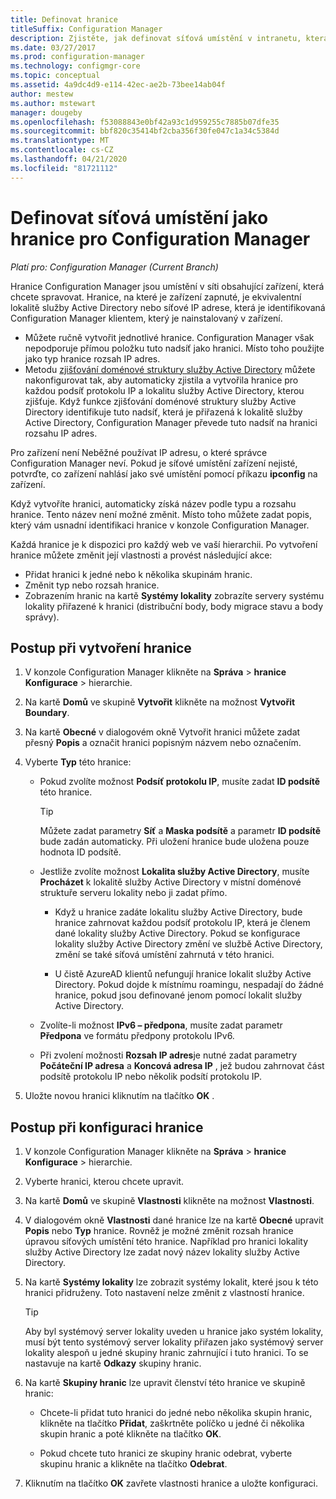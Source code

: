 ```yaml
---
title: Definovat hranice
titleSuffix: Configuration Manager
description: Zjistěte, jak definovat síťová umístění v intranetu, která můžou obsahovat zařízení, která chcete spravovat.
ms.date: 03/27/2017
ms.prod: configuration-manager
ms.technology: configmgr-core
ms.topic: conceptual
ms.assetid: 4a9dc4d9-e114-42ec-ae2b-73bee14ab04f
author: mestew
ms.author: mstewart
manager: dougeby
ms.openlocfilehash: f53088843e0bf42a93c1d959255c7885b07dfe35
ms.sourcegitcommit: bbf820c35414bf2cba356f30fe047c1a34c5384d
ms.translationtype: MT
ms.contentlocale: cs-CZ
ms.lasthandoff: 04/21/2020
ms.locfileid: "81721112"
---
```

# <a name="define-network-locations-as-boundaries-for-configuration-manager"></a>Definovat síťová umístění jako hranice pro Configuration Manager

*Platí pro: Configuration Manager (Current Branch)*

Hranice Configuration Manager jsou umístění v síti obsahující zařízení, která chcete spravovat. Hranice, na které je zařízení zapnuté, je ekvivalentní lokalitě služby Active Directory nebo síťové IP adrese, která je identifikovaná Configuration Manager klientem, který je nainstalovaný v zařízení.
- Můžete ručně vytvořit jednotlivé hranice. Configuration Manager však nepodporuje přímou položku tuto nadsíť jako hranici. Místo toho použijte jako typ hranice rozsah IP adres.
- Metodu [zjišťování doménové struktury služby Active Directory](../../../../core/servers/deploy/configure/about-discovery-methods.md#bkmk_aboutForest) můžete nakonfigurovat tak, aby automaticky zjistila a vytvořila hranice pro každou podsíť protokolu IP a lokalitu služby Active Directory, kterou zjišťuje. Když funkce zjišťování doménové struktury služby Active Directory identifikuje tuto nadsíť, která je přiřazená k lokalitě služby Active Directory, Configuration Manager převede tuto nadsíť na hranici rozsahu IP adres.  

Pro zařízení není Neběžné používat IP adresu, o které správce Configuration Manager neví. Pokud je síťové umístění zařízení nejisté, potvrďte, co zařízení nahlásí jako své umístění pomocí příkazu **ipconfig** na zařízení.  

Když vytvoříte hranici, automaticky získá název podle typu a rozsahu hranice. Tento název není možné změnit. Místo toho můžete zadat popis, který vám usnadní identifikaci hranice v konzole Configuration Manager.  

Každá hranice je k dispozici pro každý web ve vaší hierarchii. Po vytvoření hranice můžete změnit její vlastnosti a provést následující akce:  
- Přidat hranici k jedné nebo k několika skupinám hranic.  
- Změnit typ nebo rozsah hranice.  
- Zobrazením hranic na kartě **Systémy lokality** zobrazíte servery systému lokality přiřazené k hranici (distribuční body, body migrace stavu a body správy).  

## <a name="to-create-a-boundary"></a>Postup při vytvoření hranice  

1.  V konzole Configuration Manager klikněte na **Správa** > **hranice** **Konfigurace** > hierarchie.  

2.  Na kartě **Domů** ve skupině **Vytvořit** klikněte na možnost **Vytvořit Boundary**.  

3.  Na kartě **Obecné** v dialogovém okně Vytvořit hranici můžete zadat přesný **Popis** a označit hranici popisným názvem nebo označením.  

4.  Vyberte **Typ** této hranice:  

    - Pokud zvolíte možnost **Podsíť protokolu IP**, musíte zadat **ID podsítě** této hranice.  
      > [!TIP]  
      > Můžete zadat parametry **Síť** a **Maska podsítě** a parametr **ID podsítě** bude zadán automaticky. Při uložení hranice bude uložena pouze hodnota ID podsítě.  

    - Jestliže zvolíte možnost **Lokalita služby Active Directory**, musíte **Procházet** k lokalitě služby Active Directory v místní doménové struktuře serveru lokality nebo ji zadat přímo.  
        
      - Když u hranice zadáte lokalitu služby Active Directory, bude hranice zahrnovat každou podsíť protokolu IP, která je členem dané lokality služby Active Directory. Pokud se konfigurace lokality služby Active Directory změní ve službě Active Directory, změní se také síťová umístění zahrnutá v této hranici.  

      - U čistě AzureAD klientů nefungují hranice lokalit služby Active Directory. Pokud dojde k místnímu roamingu, nespadají do žádné hranice, pokud jsou definované jenom pomocí lokalit služby Active Directory.

    - Zvolíte-li možnost **IPv6 – předpona**, musíte zadat parametr **Předpona** ve formátu předpony protokolu IPv6.  

    - Při zvolení možnosti **Rozsah IP adres**je nutné zadat parametry **Počáteční IP adresa** a **Koncová adresa IP** , jež budou zahrnovat část podsítě protokolu IP nebo několik podsítí protokolu IP.    

5.  Uložte novou hranici kliknutím na tlačítko **OK** .  

## <a name="to-configure-a-boundary"></a>Postup při konfiguraci hranice  

1.  V konzole Configuration Manager klikněte na **Správa** > **hranice** **Konfigurace** > hierarchie.  

2.  Vyberte hranici, kterou chcete upravit.  

3.  Na kartě **Domů** ve skupině **Vlastnosti** klikněte na možnost **Vlastnosti**.  

4.  V dialogovém okně **Vlastnosti** dané hranice lze na kartě **Obecné** upravit **Popis** nebo **Typ** hranice. Rovněž je možné změnit rozsah hranice úpravou síťových umístění této hranice. Například pro hranici lokality služby Active Directory lze zadat nový název lokality služby Active Directory.  

5.  Na kartě **Systémy lokality** lze zobrazit systémy lokalit, které jsou k této hranici přidruženy. Toto nastavení nelze změnit z vlastností hranice.  

    > [!TIP]  
    > Aby byl systémový server lokality uveden u hranice jako systém lokality, musí být tento systémový server lokality přiřazen jako systémový server lokality alespoň u jedné skupiny hranic zahrnující i tuto hranici. To se nastavuje na kartě **Odkazy** skupiny hranic.  

6.  Na kartě **Skupiny hranic** lze upravit členství této hranice ve skupině hranic:  

    - Chcete-li přidat tuto hranici do jedné nebo několika skupin hranic, klikněte na tlačítko **Přidat**, zaškrtněte políčko u jedné či několika skupin hranic a poté klikněte na tlačítko **OK**.  

    - Pokud chcete tuto hranici ze skupiny hranic odebrat, vyberte skupinu hranic a klikněte na tlačítko **Odebrat**.  

7.  Kliknutím na tlačítko **OK** zavřete vlastnosti hranice a uložte konfiguraci.  
